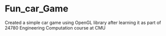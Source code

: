 # Fun_car_Game
Created a simple car game using OpenGL library after learning it as part of 24780 Engineering Computation course at CMU
